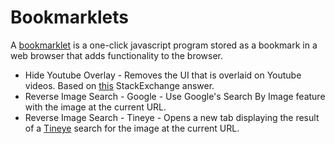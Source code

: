 # Bookmarklets

A [bookmarklet](https://en.wikipedia.org/wiki/Bookmarklet) is a one-click javascript program stored as a bookmark in a web browser that adds functionality to the browser.

- Hide Youtube Overlay - Removes the UI that is overlaid on Youtube videos. Based on [this](https://superuser.com/a/1052944) StackExchange answer.
- Reverse Image Search - Google - Use Google's Search By Image feature with the image at the current URL.
- Reverse Image Search - Tineye - Opens a new tab displaying the result of a [Tineye](https://tineye.com) search for the image at the current URL.